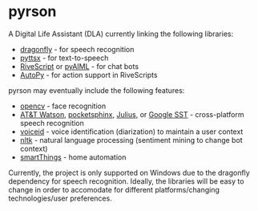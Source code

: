 pyrson
======

A Digital Life Assistant (DLA) currently linking the following libraries:

* [dragonfly](http://code.google.com/p/dragonfly/) - for speech recognition
* [pyttsx](http://pypi.python.org/pypi/pyttsx) - for text-to-speech
* [RiveScript](http://www.rivescript.com/rivescript) or [pyAIML](http://pyaiml.sourceforge.net/) - for chat bots
* [AutoPy](http://www.autopy.org/) - for action support in RiveScripts

pyrson may eventually include the following features:

* [opencv](http://opencv.willowgarage.com/documentation/python/index.html) - face recognition
* [AT&T Watson](http://www.research.att.com/projects/WATSON/index.html?fbid=sS3GdYGyIR4), [pocketsphinx](http://cmusphinx.sourceforge.net/), [Julius](http://pypi.python.org/pypi/pyjulius), or [Google SST](http://wiki.openmoko.org/wiki/Google_Voice_Recognition) - cross-platform speech recognition
* [voiceid](http://code.google.com/p/voiceid/) - voice identification (diarization) to maintain a user context
* [nltk](http://nltk.org/) - natural language processing (sentiment mining to change bot context)
* [smartThings](http://www.kickstarter.com/projects/smartthings/smartthings-make-your-world-smarter) - home automation

Currently, the project is only supported on Windows due to the dragonfly dependency for speech recognition. Ideally, the libraries will be easy to change in order to accomodate for different platforms/changing technologies/user preferences.
